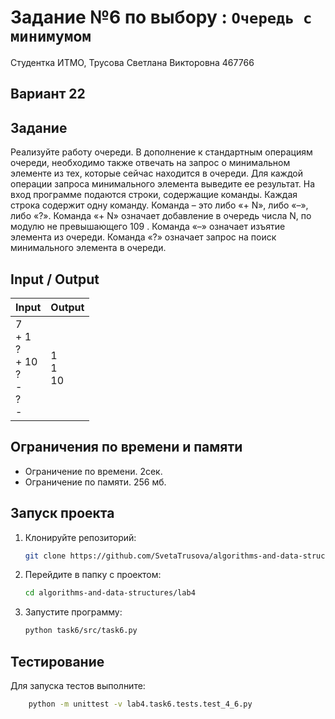 # Задание №6 по выбору  : `Очередь с минимумом`
Студентка ИТМО,  Трусова Светлана Викторовна 467766

## Вариант 22

## Задание 
Реализуйте работу очереди. В дополнение к стандартным операциям очереди,
необходимо также отвечать на запрос о минимальном элементе из тех, которые
сейчас находится в очереди. Для каждой операции запроса минимального элемента выведите ее результат.
На вход программе подаются строки, содержащие команды. Каждая строка
содержит одну команду. Команда – это либо «+ N», либо «–», либо «?». Команда
«+ N» означает добавление в очередь числа N, по модулю не превышающего 109
.
Команда «–» означает изъятие элемента из очереди. Команда «?» означает запрос
на поиск минимального элемента в очереди.

## Input / Output

| Input                                                          | Output             |
|----------------------------------------------------------------|--------------------|
|7 <br/> + 1 <br/> ? <br/> + 10 <br/> ? <br/> - <br/> ? <br/> -  | 1 <br/> 1 <br/> 10 |


## Ограничения по времени и памяти

- Ограничение по времени. 2сек.
- Ограничение по памяти. 256 мб.


## Запуск проекта
1. Клонируйте репозиторий:
   ```bash
   git clone https://github.com/SvetaTrusova/algorithms-and-data-structures
   ```
2. Перейдите в папку с проектом:
   ```bash
   cd algorithms-and-data-structures/lab4
   ```
3. Запустите программу:
   ```bash
   python task6/src/task6.py
   ```


## Тестирование
Для запуска тестов выполните:
```bash
    python -m unittest -v lab4.task6.tests.test_4_6.py
```